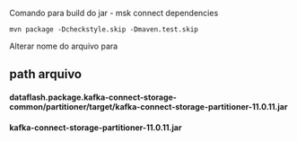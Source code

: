 Comando para build do jar - msk connect dependencies

```
mvn package -Dcheckstyle.skip -Dmaven.test.skip
```

Alterar nome do arquivo para
## path arquivo
#### dataflash.package.kafka-connect-storage-common/partitioner/target/kafka-connect-storage-partitioner-11.0.11.jar
#### kafka-connect-storage-partitioner-11.0.11.jar